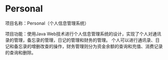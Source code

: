 # Personal
项目名称：Personal（个人信息管理系统）

项目功能：使用Java Web技术进行个人信息管理系统的设计，实现了个人对通讯录的管理，备忘录的管理，日记的管理和财务的管理。
         个人可以进行通讯录、日记和备忘录的增删改查的操作，财务管理则分为资金余额的查询和充值、消费记录的查询和删除。
